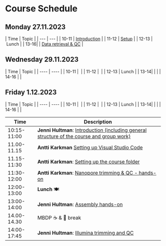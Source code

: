 # Course Schedule

## Monday 27.11.2023  

| Time | Topic |
| --- | --- |
| 10-11 | [Introduction](../Lectures/01_introduction.pdf) |
| 11-12 | [Setup](README.md#setup) |
| 12-13 | Lunch |
| 13-16| | [Data retrieval & QC](README.md#data) |

## Wednesday 29.11.2023

| Time | Topic |
| ---- | ---- |
| 10-11 |  |
| 11-12 |  |
| 12-13 | Lunch |
| 13-14| | |
| 14-16 | |

## Friday 1.12.2023

| Time | Topic |
| ---- | ---- |
| 10-11 |  |
| 11-12 |  |
| 12-13 | Lunch |
| 13-14| | |
| 14-16 | |

| Time | Description|
| --- | --- |
| 10:15-11:00 | **Jenni Hultman**: [Introduction (including general structure of the course and group work)](../Lectures/MBDP_MG_introduction_2022.pdf)|
| 11.00-11.15 | **Antti Karkman**  [Setting up Visual Studio Code](README.md#connecting-to-puhti-with-visual-studio-code)
| 11.15-11:30 | **Antti Karkman**: [Setting up the course folder](README.md#setting-up-the-course-folders) |
| 11:30-12:00 | **Antti Karkman**: [Nanopore trimming & QC - hands-on](README.md#qc-and-trimming-for-nanopore-reads) |
| 12:00-13:00 | **Lunch** :plate_with_cutlery: |
| 13:00-14:00 | **Jenni Hultman**: [Assembly hands-on](README.md#metagenomic-assembly-with-metaflye) |
| 14.00-14.30 | MBDP :coffee: & :apple: break |
| 14:00-17:45 | **Jenni Hultman**: [Illumina trimming and QC](README.md#qc-and-trimming-for-illumina-reads) |
